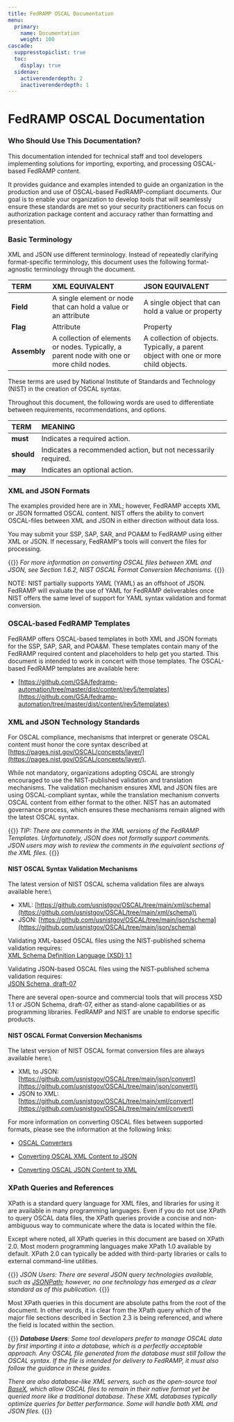 ```yaml
---
title: FedRAMP OSCAL Documentation
menu:
  primary:
    name: Documentation
    weight: 100
cascade:
  suppresstopiclist: true
  toc:
    display: true
  sidenav:
    activerenderdepth: 2
    inactiverenderdepth: 1
---
```

# FedRAMP OSCAL Documentation

### Who Should Use This Documentation?

This documentation intended for technical staff and tool developers implementing solutions for importing, exporting, and processing OSCAL-based FedRAMP content.

It provides guidance and examples intended to guide an organization in the production and use of OSCAL-based FedRAMP-compliant documents. Our goal is to enable your organization to develop tools that will seamlessly ensure these standards are met so your security practitioners can focus on authorization package content and accuracy rather than formatting and presentation.

### Basic Terminology

XML and JSON use different terminology. Instead of repeatedly clarifying format-specific terminology, this document uses the following format-agnostic terminology through the document. 

|**TERM**|**XML EQUIVALENT**|**JSON EQUIVALENT**|
| :- | :- | :- |
|**Field**|A single element or node that can hold a value or an attribute|A single object that can hold a value or property|
|**Flag**|Attribute|Property|
|**Assembly**|A collection of elements or nodes. Typically, a parent node with one or more child nodes.|A collection of objects. Typically, a parent object with one or more child objects.|

These terms are used by National Institute of Standards and Technology (NIST) in the creation of OSCAL syntax.

Throughout this document, the following words are used to differentiate between requirements, recommendations, and options.

|**TERM**|**MEANING**|
| :- | :- |
|**must**|Indicates a required action.|
|**should**|Indicates a recommended action, but not necessarily required.|
|**may**|Indicates an optional action.|


### XML and JSON Formats

The examples provided here are in XML; however, FedRAMP accepts XML or
JSON formatted OSCAL content. NIST offers the ability to convert
OSCAL-files between XML and JSON in either direction without data loss.

You may submit your SSP, SAP, SAR, and POA&M to FedRAMP using either XML
or JSON. If necessary, FedRAMP\'s tools will convert the files for
processing.

{{<callout>}}
_For more information on converting OSCAL files between XML and JSON, see Section 1.6.2, NIST OSCAL Format Conversion Mechanisms._
{{</callout>}}

NOTE: NIST partially supports _YAML_ (YAML) as an offshoot of JSON.
FedRAMP will evaluate the use of YAML for FedRAMP deliverables once NIST
offers the same level of support for YAML syntax validation and format
conversion.

### OSCAL-based FedRAMP Templates

FedRAMP offers OSCAL-based templates in both XML and JSON formats for
the SSP, SAP, SAR, and POA&M. These templates contain many of the
FedRAMP required content and placeholders to help get you started. This
document is intended to work in concert with those templates. The
OSCAL-based FedRAMP templates are available here:

- [https://github.com/GSA/fedramp-automation/tree/master/dist/content/rev5/templates](https://github.com/GSA/fedramp-automation/tree/master/dist/content/rev5/templates)

### XML and JSON Technology Standards

For OSCAL compliance, mechanisms that interpret or generate OSCAL
content must honor the core syntax described at
[https://pages.nist.gov/OSCAL/concepts/layer/](https://pages.nist.gov/OSCAL/concepts/layer/).

While not mandatory, organizations adopting OSCAL are strongly
encouraged to use the NIST-published validation and translation
mechanisms. The validation mechanism ensures XML and JSON files are
using OSCAL-compliant syntax, while the translation mechanism converts
OSCAL content from either format to the other. NIST has an automated
governance process, which ensures these mechanisms remain aligned with
the latest OSCAL syntax.

{{<callout>}}
_TIP: There are comments in the XML versions of the FedRAMP Templates. Unfortunately, JSON does not formally support comments. JSON users may wish to review the comments in the equivalent sections of the XML files._
{{</callout>}}

#### NIST OSCAL Syntax Validation Mechanisms

The latest version of NIST OSCAL schema validation files are always
available here:\
- XML:
[https://github.com/usnistgov/OSCAL/tree/main/xml/schema](https://github.com/usnistgov/OSCAL/tree/main/xml/schema)\
- JSON:
[https://github.com/usnistgov/OSCAL/tree/main/json/schema](https://github.com/usnistgov/OSCAL/tree/main/json/schema)

Validating XML-based OSCAL files using the NIST-published schema
validation requires:\
[XML Schema Definition Language (XSD) 1.1](https://www.w3.org/TR/xmlschema11-1/)

Validating JSON-based OSCAL files using the NIST-published schema
validation requires:\
[JSON Schema, draft-07](https://json-schema.org/specification-links.html%23draft-7)

There are several open-source and commercial tools that will process XSD 1.1 or JSON Schema, draft-07, either as stand-alone capabilities or as programming libraries. FedRAMP and NIST are unable to endorse specific products.

#### NIST OSCAL Format Conversion Mechanisms

The latest version of NIST OSCAL format conversion files are always
available here:\
- XML to JSON:
[https://github.com/usnistgov/OSCAL/tree/main/json/convert](https://github.com/usnistgov/OSCAL/tree/main/json/convert)\
- JSON to XML:
[https://github.com/usnistgov/OSCAL/tree/main/xml/convert](https://github.com/usnistgov/OSCAL/tree/main/xml/convert)

For more information on converting OSCAL files between supported
formats, please see the information at the following links:

- [OSCAL
  Converters](https://pages.nist.gov/OSCAL/concepts/layer/overview/#oscal-converters)

- [Converting OSCAL XML Content to
  JSON](https://github.com/usnistgov/OSCAL/tree/master/json#converting-oscal-xml-content-to-json)

- [Converting OSCAL JSON Content to
  XML](https://github.com/usnistgov/OSCAL/tree/master/xml#converting-oscal-json-content-to-xml)

### XPath Queries and References

XPath is a standard query language for XML files, and libraries for
using it are available in many programming languages. Even if you do not
use XPath to query OSCAL data files, the XPath queries provide a concise
and non-ambiguous way to communicate where the data is located within
the file.

Except where noted, all XPath queries in this document are based on
XPath 2.0. Most modern programming languages make XPath 1.0 available by
default. XPath 2.0 can typically be added with third-party libraries or
calls to external command-line utilities.

{{<callout>}}
_JSON Users: There are several JSON query technologies available, such as [JSONPath](https://restfulapi.net/json-jsonpath/); however, no one technology has emerged as a clear standard as of this publication._
{{</callout>}}

Most XPath queries in this document are absolute paths from the root of
the document. In other words, it is clear from the XPath query which of
the major file sections described in Section 2.3 is being referenced,
and where the field is located within the section.

{{<callout>}}
_**Database Users**: Some tool developers prefer to manage OSCAL data by first importing it into a database, which is a perfectly acceptable approach. Any OSCAL file generated from the database must still follow the OSCAL syntax. If the file is intended for delivery to FedRAMP, it must also follow the guidance in these guides._

_There are also database-like XML servers, such as the open-source tool [BaseX](http://www.basex.org/), which allow OSCAL files to remain in their native format yet be queried more like a traditional database. These XML databases typically optimize queries for better performance. Some will handle both XML and JSON files._
{{</callout>}}

